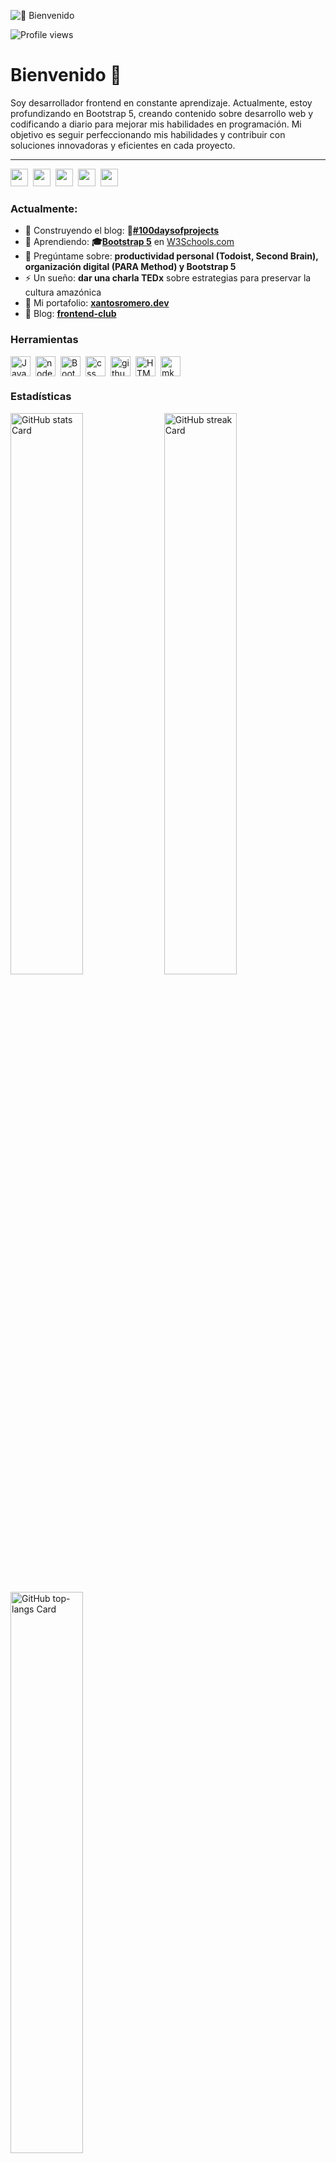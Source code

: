 ![👋 Bienvenido](https://mir-s3-cdn-cf.behance.net/project_modules/max_1200/79731568097599.5b50bca477735.jpg)

![Profile views](https://komarev.com/ghpvc/?username=xantosromero&label=Profile%20views&color=0e75b6&style=flat)

<div id="toc">
  <ul align="left" style="list-style: none">
    <summary>
      <h1>
        Bienvenido 👋
      </h1>
    </summary>
  </ul>
</div>

<p align="left">Soy desarrollador frontend en constante aprendizaje. Actualmente, estoy profundizando en Bootstrap 5, creando contenido sobre desarrollo web y codificando a diario para mejorar mis habilidades en programación. Mi objetivo es seguir perfeccionando mis habilidades y contribuir con soluciones innovadoras y eficientes en cada proyecto.</p>

<hr>
<p align="left">
  <a href="https://www.w3profile.com/xantosromero" target="_blank"><img src="https://img.shields.io/badge/W3Schools-04AA6D?logo=w3schools&logoColor=fff" height="28" style="margin-right: 4px"></a> 
  <a href="https://www.facebook.com/frontendclubfb" target="_blank"><img src="https://img.shields.io/badge/Facebook-3D82ED?style=for-the-badge&logo=facebook&logoColor=white" height="28" style="margin-right: 4px"></a> 
  <a href="https://www.linkedin.com/in/xantosromero/" target="_blank"><img src="https://custom-icon-badges.demolab.com/badge/LinkedIn-0A66C2?logo=linkedin-white&logoColor=fff" height="28" style="margin-right: 4px"></a>
  <a href="https://frontend-club.hashnode.dev/" target="_blank"><img src="https://img.shields.io/badge/Hashnode-2962FF?logo=hashnode&logoColor=white" height="28" style="margin-right: 4px"></a>
  <a href="https://frontendclub.substack.com/" target="_blank"><img src="https://img.shields.io/badge/Substack-FF6719?logo=substack&logoColor=fff" height="28" style="margin-right: 4px"></a>
</p>

**<h3 align="left">Actualmente:</h3>**

- 💼 Construyendo el blog: **💼[#100daysofprojects](https://xantosromerodev.github.io/100daysofprojects/)**
- 🌱 Aprendiendo: **🎓[Bootstrap 5](http://w3schools.com/bootstrap5/)** en [W3Schools.com](https://www.w3profile.com/xantosromero)
- 💬 Pregúntame sobre: **productividad personal (Todoist, Second Brain), organización digital (PARA Method) y Bootstrap 5**
- ⚡ Un sueño: **dar una charla TEDx** sobre estrategias para preservar la cultura amazónica
- 📂 Mi portafolio: **<a href="#pronto" target="_blank">xantosromero.dev</a>**
- 📝 Blog: **<a href="https://frontend-club.hashnode.dev/" target="_blank">frontend-club</a>**


 **<h3 align="left">Herramientas</h3>**

<div style="display: flex; flex-wrap: wrap; gap: 4px; justify-content: left;"><img src="https://img.shields.io/badge/JavaScript-F7DF1E?logo=javascript&logoColor=000" height="32" alt="JavaScript" style="margin-right: 4px"> <img src="https://img.shields.io/badge/Node.js-6DA55F?logo=node.js&logoColor=white" height="32" alt="nodejs" style="margin-right: 4px"> <img src="https://img.shields.io/badge/Bootstrap-7952B3?logo=bootstrap&logoColor=fff" height="32" alt="Bootstrap" style="margin-right: 4px"> <img src="https://img.shields.io/badge/CSS-1572B6?logo=css3&logoColor=fff" height="32" alt="css" style="margin-right: 4px"> <img src="https://img.shields.io/badge/GitHub-%23121011.svg?logo=github&logoColor=white" height="32" alt="github" style="margin-right: 4px"> <img src="https://img.shields.io/badge/HTML-%23E34F26.svg?logo=html5&logoColor=white" height="32" alt="HTML" style="margin-right: 4px"> <img src="https://img.shields.io/badge/MkDocs-526CFE?logo=materialformkdocs&logoColor=fff" height="32" alt="mkdocs" style="margin-right: 4px"></div>

 **<h3 align="left">Estadísticas</h3>**

<p align="left">
  <img width="48%" src="https://github-readme-stats.vercel.app/api?username=xantosromerodev&theme=react&hide_title=false&hide_rank=false&show_icons=false&include_all_commits=false&count_private=true&line_height=23" alt="GitHub stats Card" />
  <img width="48%" src="https://streak-stats.demolab.com/?user=xantosromerodev&theme=react&hide_border=false&date_format=M+j%5B%2C+Y%5D&mode=daily&hide_total_contributions=false&hide_current_streak=false&hide_longest_streak=false&card_height=200" alt="GitHub streak Card" />
</p>

<p align="left">
  <img width="48%" src="https://github-readme-stats.vercel.app/api/top-langs?username=xantosromerodev&theme=react&hide_title=false&layout=compact&langs_count=6&hide_progress=false&card_width=400" alt="GitHub top-langs Card" />
</p>
